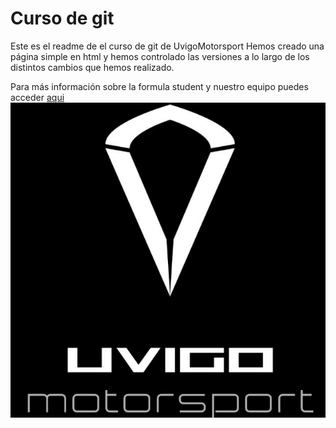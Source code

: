 # Curso de git
Este es el readme de el curso de git de UvigoMotorsport
Hemos creado una página simple en html y hemos controlado las versiones a lo largo de los distintos cambios que hemos realizado.

Para más información sobre la formula student y nuestro equipo puedes acceder [aqui](https://es.linkedin.com/company/uvigo-motorsport)
![enter image description here](https://github.com/ElBley/Curso-git/raw/master/images/Logo.png)

